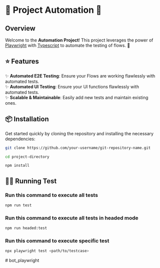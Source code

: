 # 🌟 Project Automation 🌟

## Overview

Welcome to the **Automation Project**! This project leverages the power of [Playwright](https://playwright.dev/) with [Typescript](https://www.typescriptlang.org/docs/) to automate the testing of flows. 🚀

## ⭐ Features

✨ **Automated E2E Testing**: Ensure your Flows are working flawlessly with automated tests.
<br>
✨ **Automated UI Testing**: Ensure your UI functions flawlessly with automated tests.
<br>
✨ **Scalable & Maintainable**: Easily add new tests and maintain existing ones.
<br>

## 📦 Installation

Get started quickly by cloning the repository and installing the necessary dependencies:

```bash
git clone https://github.com/your-username/git-repository-name.git
```

```bash
cd project-directory
```

```bash
npm install
```

## 🏃‍♂️ Running Test

### Run this command to execute all tests

```bash
npm run test
```

### Run this command to execute all tests in headed mode

```bash
npm run headed:test
```

### Run this command to execute specific test

```bash
npx playwright test <path/to/testcase>
```
#   b o t _ p l a y w r i g h t  
 